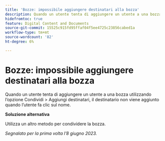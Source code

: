 ```yaml
---
title: 'Bozze: impossibile aggiungere destinatari alla bozza'
description: Quando un utente tenta di aggiungere un utente a una bozza utilizzando l’opzione Condividi > Aggiungi destinatari, il destinatario non viene aggiunto quando l’utente fa clic sul nome.
hidefromtoc: true
feature: Digital Content and Documents
source-git-commit: 15525c915fd95ffaf04f5ee4725c23856cabed1a
workflow-type: tm+mt
source-wordcount: '82'
ht-degree: 6%

---
```



# Bozze: impossibile aggiungere destinatari alla bozza

Quando un utente tenta di aggiungere un utente a una bozza utilizzando l’opzione Condividi > Aggiungi destinatari, il destinatario non viene aggiunto quando l’utente fa clic sul nome.

**Soluzione alternativa**

Utilizza un altro metodo per condividere la bozza.

_Segnalato per la prima volta l’8 giugno 2023._
